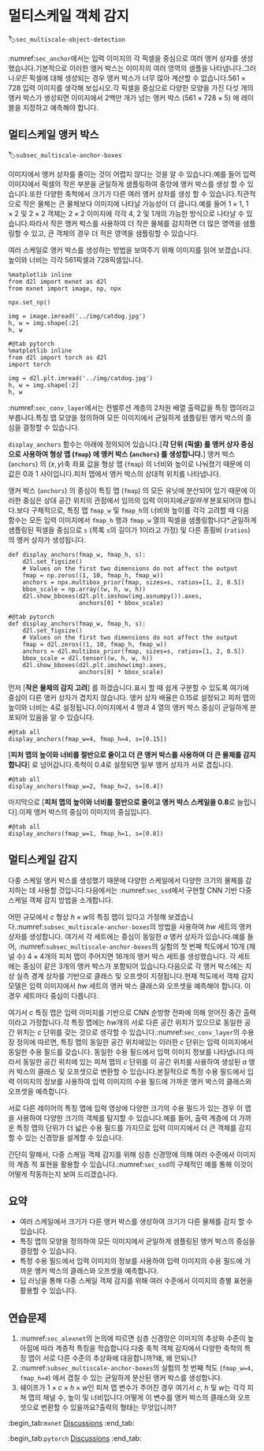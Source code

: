 # 멀티스케일 객체 감지
:label:`sec_multiscale-object-detection`

:numref:`sec_anchor`에서는 입력 이미지의 각 픽셀을 중심으로 여러 앵커 상자를 생성했습니다.기본적으로 이러한 앵커 박스는 이미지의 여러 영역의 샘플을 나타냅니다.그러나*모든* 픽셀에 대해 생성되는 경우 앵커 박스가 너무 많아 계산할 수 없습니다.$561 \times 728$ 입력 이미지를 생각해 보십시오.각 픽셀을 중심으로 다양한 모양을 가진 다섯 개의 앵커 박스가 생성되면 이미지에서 2백만 개가 넘는 앵커 박스 ($561 \times 728 \times 5$) 에 레이블을 지정하고 예측해야 합니다. 

## 멀티스케일 앵커 박스
:label:`subsec_multiscale-anchor-boxes`

이미지에서 앵커 상자를 줄이는 것이 어렵지 않다는 것을 알 수 있습니다.예를 들어 입력 이미지에서 픽셀의 작은 부분을 균일하게 샘플링하여 중앙에 앵커 박스를 생성 할 수 있습니다.또한 다양한 축척에서 크기가 다른 여러 앵커 상자를 생성 할 수 있습니다.직관적으로 작은 물체는 큰 물체보다 이미지에 나타날 가능성이 더 큽니다.예를 들어 $1 \times 1$, $1 \times 2$ 및 $2 \times 2$ 객체는 $2 \times 2$ 이미지에 각각 4, 2 및 1개의 가능한 방식으로 나타날 수 있습니다.따라서 작은 앵커 박스를 사용하여 더 작은 물체를 감지하면 더 많은 영역을 샘플링할 수 있고, 큰 객체의 경우 더 적은 영역을 샘플링할 수 있습니다. 

여러 스케일로 앵커 박스를 생성하는 방법을 보여주기 위해 이미지를 읽어 보겠습니다.높이와 너비는 각각 561픽셀과 728픽셀입니다.

```{.python .input}
%matplotlib inline
from d2l import mxnet as d2l
from mxnet import image, np, npx

npx.set_np()

img = image.imread('../img/catdog.jpg')
h, w = img.shape[:2]
h, w
```

```{.python .input}
#@tab pytorch
%matplotlib inline
from d2l import torch as d2l
import torch

img = d2l.plt.imread('../img/catdog.jpg')
h, w = img.shape[:2]
h, w
```

:numref:`sec_conv_layer`에서는 컨벌루션 계층의 2차원 배열 출력값을 특징 맵이라고 부릅니다.특징 맵 모양을 정의하여 모든 이미지에서 균일하게 샘플링된 앵커 박스의 중심을 결정할 수 있습니다. 

`display_anchors` 함수는 아래에 정의되어 있습니다.[**각 단위 (픽셀) 를 앵커 상자 중심으로 사용하여 형상 맵 (`fmap`) 에 앵커 박스 (`anchors`) 를 생성합니다.**] 앵커 박스 (`anchors`) 의 $(x, y)$축 좌표 값을 형상 맵 (`fmap`) 의 너비와 높이로 나눠졌기 때문에 이 값은 0과 1 사이입니다.피처 맵에서 앵커 박스의 상대적 위치를 나타냅니다. 

앵커 박스 (`anchors`) 의 중심이 특징 맵 (`fmap`) 의 모든 유닛에 분산되어 있기 때문에 이러한 중심은 상대 공간 위치의 관점에서 임의의 입력 이미지에*균일하게* 분포되어야 합니다.보다 구체적으로, 특징 맵 `fmap_w` 및 `fmap_h`의 너비와 높이를 각각 고려할 때 다음 함수는 모든 입력 이미지에서 `fmap_h` 행과 `fmap_w` 열의 픽셀을 샘플링합니다*.균일하게 샘플링된 픽셀을 중심으로 `s` (목록 `s`의 길이가 1이라고 가정) 및 다른 종횡비 (`ratios`) 의 앵커 상자가 생성됩니다.

```{.python .input}
def display_anchors(fmap_w, fmap_h, s):
    d2l.set_figsize()
    # Values on the first two dimensions do not affect the output
    fmap = np.zeros((1, 10, fmap_h, fmap_w))
    anchors = npx.multibox_prior(fmap, sizes=s, ratios=[1, 2, 0.5])
    bbox_scale = np.array((w, h, w, h))
    d2l.show_bboxes(d2l.plt.imshow(img.asnumpy()).axes,
                    anchors[0] * bbox_scale)
```

```{.python .input}
#@tab pytorch
def display_anchors(fmap_w, fmap_h, s):
    d2l.set_figsize()
    # Values on the first two dimensions do not affect the output
    fmap = d2l.zeros((1, 10, fmap_h, fmap_w))
    anchors = d2l.multibox_prior(fmap, sizes=s, ratios=[1, 2, 0.5])
    bbox_scale = d2l.tensor((w, h, w, h))
    d2l.show_bboxes(d2l.plt.imshow(img).axes,
                    anchors[0] * bbox_scale)
```

먼저 [**작은 물체의 감지 고려**] 를 하겠습니다.표시 할 때 쉽게 구분할 수 있도록 여기에 중심이 다른 앵커 상자가 겹치지 않습니다. 앵커 상자 배율은 0.15로 설정되고 피처 맵의 높이와 너비는 4로 설정됩니다.이미지에서 4 행과 4 열의 앵커 박스 중심이 균일하게 분포되어 있음을 알 수 있습니다.

```{.python .input}
#@tab all
display_anchors(fmap_w=4, fmap_h=4, s=[0.15])
```

[**피처 맵의 높이와 너비를 절반으로 줄이고 더 큰 앵커 박스를 사용하여 더 큰 물체를 감지합니다**] 로 넘어갑니다.축척이 0.4로 설정되면 일부 앵커 상자가 서로 겹칩니다.

```{.python .input}
#@tab all
display_anchors(fmap_w=2, fmap_h=2, s=[0.4])
```

마지막으로 [**피처 맵의 높이와 너비를 절반으로 줄이고 앵커 박스 스케일을 0.8**로 늘립니다].이제 앵커 박스의 중심이 이미지의 중심입니다.

```{.python .input}
#@tab all
display_anchors(fmap_w=1, fmap_h=1, s=[0.8])
```

## 멀티스케일 감지

다중 스케일 앵커 박스를 생성했기 때문에 다양한 스케일에서 다양한 크기의 물체를 감지하는 데 사용할 것입니다.다음에서는 :numref:`sec_ssd`에서 구현할 CNN 기반 다중 스케일 객체 감지 방법을 소개합니다. 

어떤 규모에서 $c$ 형상 $h \times w$의 특징 맵이 있다고 가정해 보겠습니다.:numref:`subsec_multiscale-anchor-boxes`의 방법을 사용하여 $hw$ 세트의 앵커 상자를 생성합니다. 여기서 각 세트에는 중심이 동일한 $a$ 앵커 상자가 있습니다.예를 들어, :numref:`subsec_multiscale-anchor-boxes`의 실험의 첫 번째 척도에서 10개 (채널 수) $4 \times 4$개의 피처 맵이 주어지면 16개의 앵커 박스 세트를 생성했습니다. 각 세트에는 중심이 같은 3개의 앵커 박스가 포함되어 있습니다.다음으로 각 앵커 박스에는 지상 실측 경계 상자를 기반으로 클래스 및 오프셋이 지정됩니다.현재 척도에서 객체 감지 모델은 입력 이미지에서 $hw$ 세트의 앵커 박스 클래스와 오프셋을 예측해야 합니다. 이 경우 세트마다 중심이 다릅니다. 

여기서 $c$ 특징 맵은 입력 이미지를 기반으로 CNN 순방향 전파에 의해 얻어진 중간 출력이라고 가정합니다.각 특징 맵에는 $hw$개의 서로 다른 공간 위치가 있으므로 동일한 공간 위치는 $c$ 단위를 갖는 것으로 생각할 수 있습니다.:numref:`sec_conv_layer`의 수용장 정의에 따르면, 특징 맵의 동일한 공간 위치에있는 이러한 $c$ 단위는 입력 이미지에서 동일한 수용 필드를 갖습니다. 동일한 수용 필드에서 입력 이미지 정보를 나타냅니다.따라서 동일한 공간 위치에 있는 피쳐 맵의 $c$ 단위를 이 공간 위치를 사용하여 생성된 $a$ 앵커 박스의 클래스 및 오프셋으로 변환할 수 있습니다.본질적으로 특정 수용 필드에서 입력 이미지의 정보를 사용하여 입력 이미지의 수용 필드에 가까운 앵커 박스의 클래스와 오프셋을 예측합니다. 

서로 다른 레이어의 특징 맵에 입력 영상에 다양한 크기의 수용 필드가 있는 경우 이 맵을 사용하여 다양한 크기의 객체를 탐지할 수 있습니다.예를 들어, 출력 계층에 더 가까운 특징 맵의 단위가 더 넓은 수용 필드를 가지므로 입력 이미지에서 더 큰 객체를 감지할 수 있는 신경망을 설계할 수 있습니다. 

간단히 말해서, 다중 스케일 객체 감지를 위해 심층 신경망에 의해 여러 수준에서 이미지의 계층 적 표현을 활용할 수 있습니다.:numref:`sec_ssd`의 구체적인 예를 통해 이것이 어떻게 작동하는지 보여 드리겠습니다. 

## 요약

* 여러 스케일에서 크기가 다른 앵커 박스를 생성하여 크기가 다른 물체를 감지 할 수 있습니다.
* 특징 맵의 모양을 정의하여 모든 이미지에서 균일하게 샘플링된 앵커 박스의 중심을 결정할 수 있습니다.
* 특정 수용 필드에서 입력 이미지의 정보를 사용하여 입력 이미지의 수용 필드에 가까운 앵커 박스의 클래스와 오프셋을 예측합니다.
* 딥 러닝을 통해 다중 스케일 객체 감지를 위해 여러 수준에서 이미지의 층별 표현을 활용할 수 있습니다.

## 연습문제

1. :numref:`sec_alexnet`의 논의에 따르면 심층 신경망은 이미지의 추상화 수준이 높아짐에 따라 계층적 특징을 학습합니다.다중 축척 객체 감지에서 다양한 축척의 특징 맵이 서로 다른 수준의 추상화에 대응합니까?왜, 왜 안되니?
1. :numref:`subsec_multiscale-anchor-boxes`의 실험의 첫 번째 척도 (`fmap_w=4, fmap_h=4`) 에서 겹칠 수 있는 균일하게 분산된 앵커 박스를 생성합니다.
1. 쉐이프가 $1 \times c \times h \times w$인 피쳐 맵 변수가 주어진 경우 여기서 $c$, $h$ 및 $w$는 각각 피쳐 맵의 채널 수, 높이 및 너비입니다.어떻게 이 변수를 앵커 박스의 클래스와 오프셋으로 변환할 수 있을까요?출력의 형태는 무엇입니까?

:begin_tab:`mxnet`
[Discussions](https://discuss.d2l.ai/t/371)
:end_tab:

:begin_tab:`pytorch`
[Discussions](https://discuss.d2l.ai/t/1607)
:end_tab:
